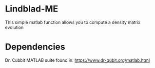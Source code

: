 # Lindblad-ME

This simple matlab function allows you to compute a density matrix evolution


# Dependencies

Dr. Cubbit MATLAB suite found in: https://www.dr-qubit.org/matlab.html
